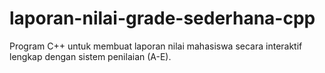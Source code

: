 # laporan-nilai-grade-sederhana-cpp
Program C++ untuk membuat laporan nilai mahasiswa secara interaktif lengkap dengan sistem penilaian (A-E).
